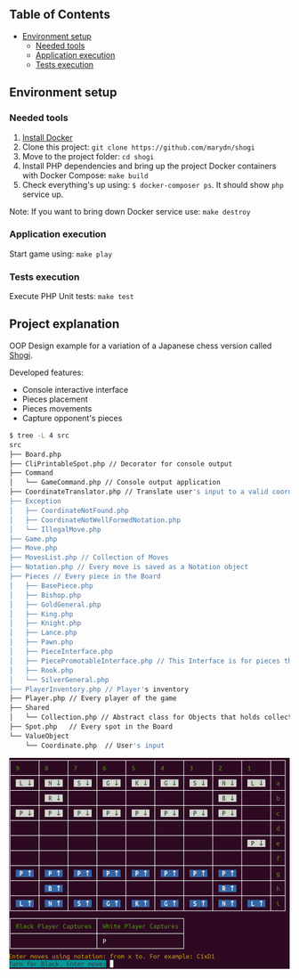 ## Table of Contents

* [Environment setup](#environment-setup)
  * [Needed tools](#needed-tools)
  * [Application execution](#application-execution)
  * [Tests execution](#tests-execution)
  
## Environment setup

### Needed tools

1. [Install Docker](https://www.docker.com/get-started)
2. Clone this project: `git clone https://github.com/marydn/shogi`
3. Move to the project folder: `cd shogi`
4. Install PHP dependencies and bring up the project Docker containers with Docker Compose: `make build`
5. Check everything's up using: `$ docker-composer ps`. It should show `php` service up.

Note: If you want to bring down Docker service use: `make destroy`

### Application execution

Start game using: `make play`

### Tests execution

Execute PHP Unit tests: `make test`

## Project explanation

OOP Design example for a variation of a Japanese chess version called [Shogi](https://en.wikipedia.org/wiki/Shogi).

Developed features:

  * Console interactive interface
  * Pieces placement
  * Pieces movements
  * Capture opponent's pieces
    
```bash
$ tree -L 4 src
src
├── Board.php
├── CliPrintableSpot.php // Decorator for console output
├── Command
│   └── GameCommand.php // Console output application
├── CoordinateTranslator.php // Translate user's input to a valid coordinate to handle internally
├── Exception
│   ├── CoordinateNotFound.php
│   ├── CoordinateNotWellFormedNotation.php
│   └── IllegalMove.php
├── Game.php
├── Move.php
├── MovesList.php // Collection of Moves
├── Notation.php // Every move is saved as a Notation object
├── Pieces // Every piece in the Board
│   ├── BasePiece.php
│   ├── Bishop.php
│   ├── GoldGeneral.php
│   ├── King.php
│   ├── Knight.php
│   ├── Lance.php
│   ├── Pawn.php
│   ├── PieceInterface.php
│   ├── PiecePromotableInterface.php // This Interface is for pieces that can be promoted
│   ├── Rook.php
│   └── SilverGeneral.php
├── PlayerInventory.php // Player's inventory
├── Player.php // Every player of the game
├── Shared
│   └── Collection.php // Abstract class for Objects that holds collections
├── Spot.php   // Every spot in the Board
└── ValueObject
    └── Coordinate.php  // User's input
```

![image info](./doc/images/demo.png)